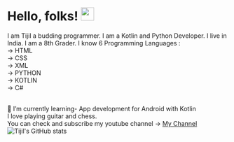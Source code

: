 # Hello, folks! <img src="https://raw.githubusercontent.com/MartinHeinz/MartinHeinz/master/wave.gif" width="30px">
I am Tijil a budding programmer. I am a Kotlin and Python Developer. I live in India. I am a 8th Grader. 
I know 6 Programming Languages :
<br> -> HTML 
<br> -> CSS
<br> -> XML
<br> -> PYTHON
<br> -> KOTLIN
<br> -> C#


<br> 🌱 I’m currently learning- App development for Android with Kotlin 
    <br> I love playing guitar and chess. 
    <br> You can check and subscribe my youtube channel -> <a href="https://www.youtube.com/channel/UC-BQdiPl1XQFxdzq63S4v6Q"> My Channel </a>
   <br> ![Tijil's GitHub stats](https://github-readme-stats.vercel.app/api?username=Tijil2111&show_icons=true&theme=onedark&langs_count=kotlin,python)




<!--
**Tijil2111/Tijil2111** is a ✨ _special_ ✨ repository because its `README.md` (this file) appears on your GitHub profile.

Here are some ideas to get you started:

- 🔭 I’m currently working on ...
- 🌱 I’m currently learning ...
- 👯 I’m looking to collaborate on ...
- 🤔 I’m looking for help with ...
- 💬 Ask me about ...
- 📫 How to reach me: ...
- 😄 Pronouns: ...
- ⚡ Fun fact: ...
-->
